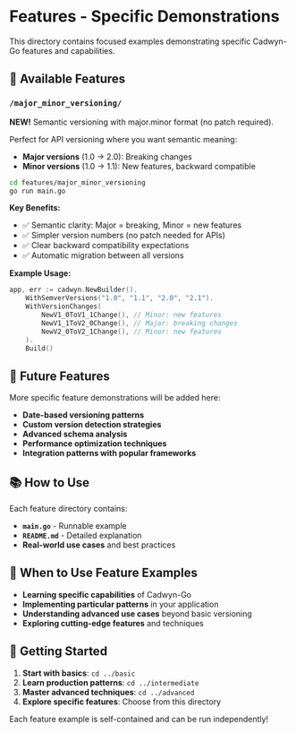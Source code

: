 # Features - Specific Demonstrations

This directory contains focused examples demonstrating specific Cadwyn-Go features and capabilities.

## 📁 Available Features

### `/major_minor_versioning/`
**NEW!** Semantic versioning with major.minor format (no patch required).

Perfect for API versioning where you want semantic meaning:
- **Major versions** (1.0 → 2.0): Breaking changes
- **Minor versions** (1.0 → 1.1): New features, backward compatible

```bash
cd features/major_minor_versioning
go run main.go
```

**Key Benefits:**
- ✅ Semantic clarity: Major = breaking, Minor = new features
- ✅ Simpler version numbers (no patch needed for APIs)
- ✅ Clear backward compatibility expectations
- ✅ Automatic migration between all versions

**Example Usage:**
```go
app, err := cadwyn.NewBuilder().
    WithSemverVersions("1.0", "1.1", "2.0", "2.1").
    WithVersionChanges(
        NewV1_0ToV1_1Change(), // Minor: new features
        NewV1_1ToV2_0Change(), // Major: breaking changes
        NewV2_0ToV2_1Change(), // Minor: new features
    ).
    Build()
```

## 🔮 Future Features

More specific feature demonstrations will be added here:

- **Date-based versioning patterns**
- **Custom version detection strategies**
- **Advanced schema analysis**
- **Performance optimization techniques**
- **Integration patterns with popular frameworks**

## 📚 How to Use

Each feature directory contains:
- **`main.go`** - Runnable example
- **`README.md`** - Detailed explanation
- **Real-world use cases** and best practices

## 🎯 When to Use Feature Examples

- **Learning specific capabilities** of Cadwyn-Go
- **Implementing particular patterns** in your application
- **Understanding advanced use cases** beyond basic versioning
- **Exploring cutting-edge features** and techniques

## 🚀 Getting Started

1. **Start with basics**: `cd ../basic`
2. **Learn production patterns**: `cd ../intermediate`  
3. **Master advanced techniques**: `cd ../advanced`
4. **Explore specific features**: Choose from this directory

Each feature example is self-contained and can be run independently!
